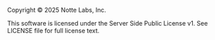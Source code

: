Copyright © 2025 Notte Labs, Inc.

This software is licensed under the Server Side Public License v1.
See LICENSE file for full license text.
